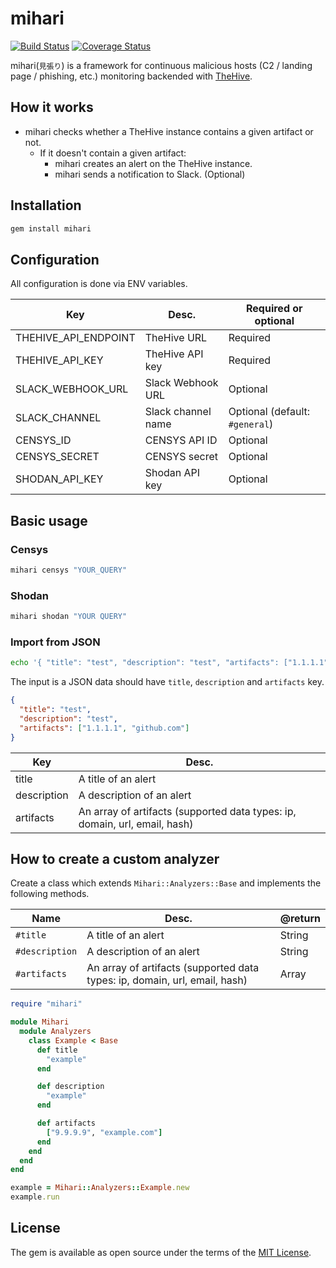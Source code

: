# mihari

[![Build Status](https://travis-ci.org/ninoseki/mihari.svg?branch=master)](https://travis-ci.org/ninoseki/mihari)
[![Coverage Status](https://coveralls.io/repos/github/ninoseki/mihari/badge.svg?branch=master)](https://coveralls.io/github/ninoseki/mihari?branch=master)

mihari(`見張り`) is a framework for continuous malicious hosts (C2 / landing page / phishing, etc.) monitoring backended with [TheHive](https://github.com/TheHive-Project/TheHive).

## How it works

- mihari checks whether a TheHive instance contains a given artifact or not.
  - If it doesn't contain a given artifact:
    - mihari creates an alert on the TheHive instance.
    - mihari sends a notification to Slack. (Optional)

## Installation

```bash
gem install mihari
```

## Configuration

All configuration is done via ENV variables.

| Key                  | Desc.              | Required or optional           |
|----------------------|--------------------|--------------------------------|
| THEHIVE_API_ENDPOINT | TheHive URL        | Required                       |
| THEHIVE_API_KEY      | TheHive API key    | Required                       |
| SLACK_WEBHOOK_URL    | Slack Webhook URL  | Optional                       |
| SLACK_CHANNEL        | Slack channel name | Optional (default: `#general`) |
| CENSYS_ID            | CENSYS API ID      | Optional                       |
| CENSYS_SECRET        | CENSYS secret      | Optional                       |
| SHODAN_API_KEY       | Shodan API key     | Optional                       |

## Basic usage

### Censys

```bash
mihari censys "YOUR_QUERY"
```

### Shodan

```bash
mihari shodan "YOUR QUERY"
```

### Import from JSON

```bash
echo '{ "title": "test", "description": "test", "artifacts": ["1.1.1.1", "github.com", "2.2.2.2"] }' | mihari import_from_json
```

The input is a JSON data should have `title`, `description` and `artifacts` key.

```json
{
  "title": "test",
  "description": "test",
  "artifacts": ["1.1.1.1", "github.com"]
}
```

| Key         | Desc.                                                                      |
|-------------|----------------------------------------------------------------------------|
| title       | A title of an alert                                                        |
| description | A description of an alert                                                  |
| artifacts   | An array of artifacts (supported data types: ip, domain, url, email, hash) |

## How to create a custom analyzer

Create a class which extends `Mihari::Analyzers::Base` and implements the following methods.

| Name           | Desc.                                                                      | @return       |
|----------------|----------------------------------------------------------------------------|---------------|
| `#title`       | A title of an alert                                                        | String        |
| `#description` | A description of an alert                                                  | String        |
| `#artifacts`   | An array of artifacts (supported data types: ip, domain, url, email, hash) | Array<String> |

```ruby
require "mihari"

module Mihari
  module Analyzers
    class Example < Base
      def title
        "example"
      end

      def description
        "example"
      end

      def artifacts
        ["9.9.9.9", "example.com"]
      end
    end
  end
end

example = Mihari::Analyzers::Example.new
example.run
```

## License

The gem is available as open source under the terms of the [MIT License](https://opensource.org/licenses/MIT).
